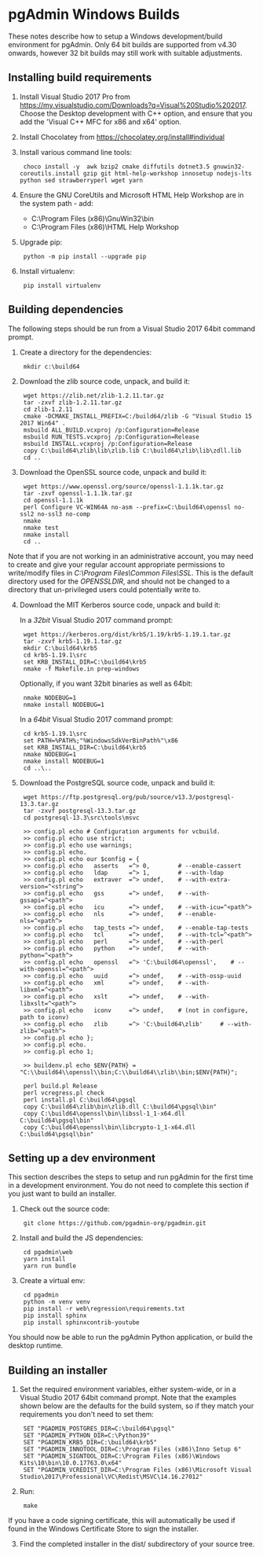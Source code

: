 ﻿# pgAdmin Windows Builds

These notes describe how to setup a Windows development/build environment for
pgAdmin. Only 64 bit builds are supported from v4.30 onwards, however 32 bit
builds may still work with suitable adjustments.

## Installing build requirements

1. Install Visual Studio 2017 Pro from https://my.visualstudio.com/Downloads?q=Visual%20Studio%202017.
    Choose the Desktop development with C++ option, and ensure that you add the
    'Visual C++ MFC for x86 and x64' option.

2. Install Chocolatey from https://chocolatey.org/install#individual

3. Install various command line tools:

        choco install -y  awk bzip2 cmake diffutils dotnet3.5 gnuwin32-coreutils.install gzip git html-help-workshop innosetup nodejs-lts python sed strawberryperl wget yarn

4. Ensure the GNU CoreUtils and Microsoft HTML Help Workshop are in the system path - add:

    * C:\Program Files (x86)\GnuWin32\bin
    * C:\Program Files (x86)\HTML Help Workshop
   

5. Upgrade pip:

        python -m pip install --upgrade pip

6. Install virtualenv:

        pip install virtualenv

## Building dependencies

The following steps should be run from a Visual Studio 2017 64bit command
prompt.

1. Create a directory for the dependencies:

        mkdir c:\build64

2. Download the zlib source code, unpack, and build it:

        wget https://zlib.net/zlib-1.2.11.tar.gz
        tar -zxvf zlib-1.2.11.tar.gz
        cd zlib-1.2.11
        cmake -DCMAKE_INSTALL_PREFIX=C:/build64/zlib -G "Visual Studio 15 2017 Win64" .
        msbuild ALL_BUILD.vcxproj /p:Configuration=Release
        msbuild RUN_TESTS.vcxproj /p:Configuration=Release
        msbuild INSTALL.vcxproj /p:Configuration=Release
        copy C:\build64\zlib\lib\zlib.lib C:\build64\zlib\lib\zdll.lib
        cd ..

3. Download the OpenSSL source code, unpack and build it:

        wget https://www.openssl.org/source/openssl-1.1.1k.tar.gz
        tar -zxvf openssl-1.1.1k.tar.gz
        cd openssl-1.1.1k
        perl Configure VC-WIN64A no-asm --prefix=C:\build64\openssl no-ssl2 no-ssl3 no-comp
        nmake
        nmake test
        nmake install
        cd ..

Note that if you are not working in an administrative account, you may need to
create and give your regular account appropriate permissions to write/modify
files in *C:\Program Files\Common Files\SSL*. This is the default directory used
for the *OPENSSLDIR*, and should not be changed to a directory that un-privileged
users could potentially write to.

4. Download the MIT Kerberos source code, unpack and build it:

   In a *32bit* Visual Studio 2017 command prompt:

        wget https://kerberos.org/dist/krb5/1.19/krb5-1.19.1.tar.gz
        tar -zxvf krb5-1.19.1.tar.gz
        mkdir C:\build64\krb5
        cd krb5-1.19.1\src
        set KRB_INSTALL_DIR=C:\build64\krb5
        nmake -f Makefile.in prep-windows

   Optionally, if you want 32bit binaries as well as 64bit:

        nmake NODEBUG=1
        nmake install NODEBUG=1

   In a *64bit* Visual Studio 2017 command prompt:

        cd krb5-1.19.1\src
        set PATH=%PATH%;"%WindowsSdkVerBinPath%"\x86
        set KRB_INSTALL_DIR=C:\build64\krb5
        nmake NODEBUG=1
        nmake install NODEBUG=1
        cd ..\..

5. Download the PostgreSQL source code, unpack and build it:

        wget https://ftp.postgresql.org/pub/source/v13.3/postgresql-13.3.tar.gz
        tar -zxvf postgresql-13.3.tar.gz
        cd postgresql-13.3\src\tools\msvc
        
        >> config.pl echo # Configuration arguments for vcbuild.
        >> config.pl echo use strict;
        >> config.pl echo use warnings;
        >> config.pl echo.
        >> config.pl echo our $config = {
        >> config.pl echo 	asserts   =^> 0,        # --enable-cassert
        >> config.pl echo 	ldap      =^> 1,        # --with-ldap
        >> config.pl echo 	extraver  =^> undef,    # --with-extra-version=^<string^>
        >> config.pl echo 	gss       =^> undef,    # --with-gssapi=^<path^>
        >> config.pl echo 	icu       =^> undef,    # --with-icu=^<path^>
        >> config.pl echo 	nls       =^> undef,    # --enable-nls=^<path^>
        >> config.pl echo 	tap_tests =^> undef,    # --enable-tap-tests
        >> config.pl echo 	tcl       =^> undef,    # --with-tcl=^<path^>
        >> config.pl echo 	perl      =^> undef,    # --with-perl
        >> config.pl echo 	python    =^> undef,    # --with-python=^<path^>
        >> config.pl echo 	openssl   =^> 'C:\build64\openssl',    # --with-openssl=^<path^>
        >> config.pl echo 	uuid      =^> undef,    # --with-ossp-uuid
        >> config.pl echo 	xml       =^> undef,    # --with-libxml=^<path^>
        >> config.pl echo 	xslt      =^> undef,    # --with-libxslt=^<path^>
        >> config.pl echo 	iconv     =^> undef,    # (not in configure, path to iconv)
        >> config.pl echo 	zlib      =^> 'C:\build64\zlib'     # --with-zlib=^<path^>
        >> config.pl echo };
        >> config.pl echo.
        >> config.pl echo 1;
        
        >> buildenv.pl echo $ENV{PATH} = "C:\\build64\\openssl\\bin;C:\\build64\\zlib\\bin;$ENV{PATH}";
        
        perl build.pl Release
        perl vcregress.pl check
        perl install.pl C:\build64\pgsql
        copy C:\build64\zlib\bin\zlib.dll C:\build64\pgsql\bin"
        copy C:\build64\openssl\bin\libssl-1_1-x64.dll C:\build64\pgsql\bin"
        copy C:\build64\openssl\bin\libcrypto-1_1-x64.dll C:\build64\pgsql\bin"

## Setting up a dev environment

This section describes the steps to setup and run pgAdmin for the first time in
a development environment. You do not need to complete this section if you just
want to build an installer.

1. Check out the source code:

        git clone https://github.com/pgadmin-org/pgadmin.git

2. Install and build the JS dependencies:

        cd pgadmin\web
        yarn install
        yarn run bundle

3. Create a virtual env:

        cd pgadmin
        python -m venv venv
        pip install -r web\regression\requirements.txt
        pip install sphinx
        pip install sphinxcontrib-youtube

You should now be able to run the pgAdmin Python application, or build the
desktop runtime.

## Building an installer

1. Set the required environment variables, either system-wide, or in a Visual
Studio 2017 64bit command prompt. Note that the examples shown below are the
defaults for the build system, so if they match your requirements you don't
need to set them:

        SET "PGADMIN_POSTGRES_DIR=C:\build64\pgsql"
        SET "PGADMIN_PYTHON_DIR=C:\Python39"
        SET "PGADMIN_KRB5_DIR=C:\build64\krb5"
        SET "PGADMIN_INNOTOOL_DIR=C:\Program Files (x86)\Inno Setup 6"
        SET "PGADMIN_SIGNTOOL_DIR=C:\Program Files (x86)\Windows Kits\10\bin\10.0.17763.0\x64"
        SET "PGADMIN_VCREDIST_DIR=C:\Program Files (x86)\Microsoft Visual Studio\2017\Professional\VC\Redist\MSVC\14.16.27012"

2. Run:

        make

If you have a code signing certificate, this will automatically be used if
found in the Windows Certificate Store to sign the installer.

3. Find the completed installer in the dist/ subdirectory of your source tree.
